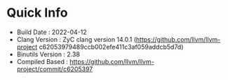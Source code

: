 # Quick Info
* Build Date : 2022-04-12
* Clang Version : ZyC clang version 14.0.1 (https://github.com/llvm/llvm-project c62053979489ccb002efe411c3af059addcb5d7d)
* Binutils Version : 2.38
* Compiled Based : https://github.com/llvm/llvm-project/commit/c6205397

